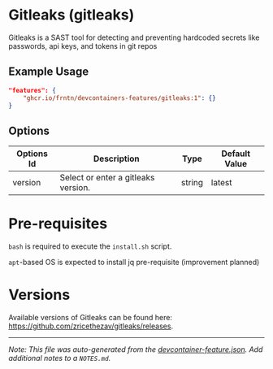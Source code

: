 

# Gitleaks (gitleaks)

Gitleaks is a SAST tool for detecting and preventing hardcoded secrets like passwords, api keys, and tokens in git repos

## Example Usage

```json
"features": {
    "ghcr.io/frntn/devcontainers-features/gitleaks:1": {}
}
```

## Options

| Options Id | Description | Type | Default Value |
|-----|-----|-----|-----|
| version | Select or enter a gitleaks version. | string | latest |

# Pre-requisites

`bash` is required to execute the `install.sh` script.

`apt`-based OS is expected to install jq pre-requisite (improvement planned)

# Versions

Available versions of Gitleaks can be found here: https://github.com/zricethezav/gitleaks/releases.


---

_Note: This file was auto-generated from the [devcontainer-feature.json](https://github.com/frntn/devcontainers-features/blob/main/src/gitleaks/devcontainer-feature.json).  Add additional notes to a `NOTES.md`._
